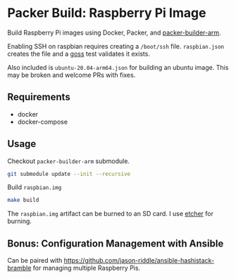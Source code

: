 # Packer Build: Raspberry Pi Image

Build Raspberry Pi images using Docker, Packer, and [packer-builder-arm](https://github.com/mkaczanowski/packer-builder-arm).

Enabling SSH on raspbian requires creating a `/boot/ssh` file. `raspbian.json`
creates the file and a [goss](https://github.com/aelsabbahy/goss) test
validates it exists.

Also included is `ubuntu-20.04-arm64.json` for building an ubuntu image. This
may be broken and welcome PRs with fixes.

## Requirements

- docker
- docker-compose

## Usage

Checkout `packer-builder-arm` submodule.

```sh
git submodule update --init --recursive
```

Build `raspbian.img`

```sh
make build
```

The `raspbian.img` artifact can be burned to an SD card. I
use [etcher](https://www.balena.io/etcher) for burning.

## Bonus: Configuration Management with Ansible

Can be paired with https://github.com/jason-riddle/ansible-hashistack-bramble
for managing multiple Raspberry Pis.
